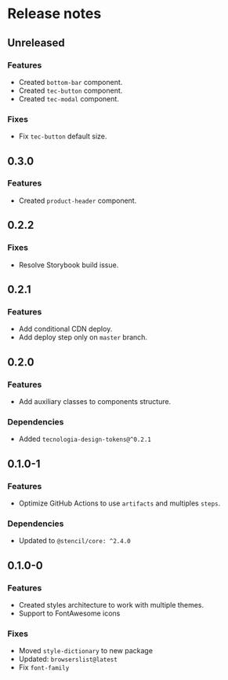 # Release notes

## Unreleased

### Features

- Created `bottom-bar` component.
- Created `tec-button` component.
- Created `tec-modal` component.

### Fixes

- Fix `tec-button` default size.

## 0.3.0

### Features

- Created `product-header` component.

## 0.2.2

### Fixes

- Resolve Storybook build issue.

## 0.2.1

### Features

- Add conditional CDN deploy.
- Add deploy step only on `master` branch.
  
## 0.2.0

### Features

- Add auxiliary classes to components structure.

### Dependencies

- Added `tecnologia-design-tokens@^0.2.1`

## 0.1.0-1

### Features

- Optimize GitHub Actions to use `artifacts` and multiples `steps`.

### Dependencies

- Updated to `@stencil/core: ^2.4.0`

## 0.1.0-0

### Features

- Created styles architecture to work with multiple themes.
- Support to FontAwesome icons

### Fixes

- Moved `style-dictionary` to new package
- Updated: `browserslist@latest`
- Fix `font-family`
